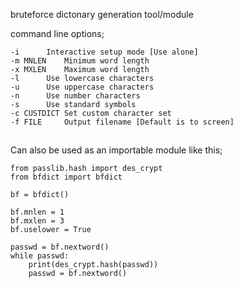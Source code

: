 bruteforce dictonary generation tool/module

command line options;

	-i		Interactive setup mode [Use alone]
	-m MNLEN	Minimum word length
	-x MXLEN	Maximum word length
	-l		Use lowercase characters
	-u		Use uppercase characters
	-n		Use number characters
	-s		Use standard symbols
	-c CUSTDICT	Set custom character set
	-f FILE		Output filename [Default is to screen]

## 
Can also be used as an importable module like this;

	from passlib.hash import des_crypt
	from bfdict import bfdict

	bf = bfdict()

	bf.mnlen = 1
	bf.mxlen = 3
	bf.uselower = True

	passwd = bf.nextword()
	while passwd:
		print(des_crypt.hash(passwd))
		passwd = bf.nextword()

